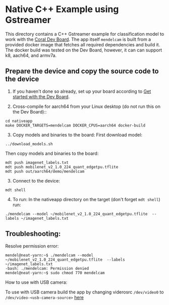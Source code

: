# Native C++ Example using Gstreamer

This directory contains a C++ Gstreamer example for classification model to work with the [Coral Dev Board](https://coral.withgoogle.com/products/dev-board/).
The app itself `mendelcam` is built from a provided docker image that fetches all required dependencies and build it.
The docker build was tested on the Dev Board, however, it can can support k8, aach64, and armv7a.

## Prepare the device and copy the source code to the device

1. If you haven't done so already, set up your board according to [Get started with the Dev Board](https://coral.ai/docs/dev-board/get-started).

2. Cross-compile for aarch64 from your Linux desktop (do not run this on the Dev Board)::
```
cd nativeapp
make DOCKER_TARGETS=mendelcam DOCKER_CPUS=aarch64 docker-build
```

3. Copy models and binaries to the board:
First download model:
```
../download_models.sh
```
Then copy models and binaries to the board:
```
mdt push imagenet_labels.txt
mdt push mobilenet_v2_1.0_224_quant_edgetpu.tflite
mdt push out/aarch64/demo/mendelcam
```

3. Connect to the device:
```
mdt shell
```

4. To run:
In the nativeapp directory on the target (don't forget `mdt shell`) run:
```
./mendelcam --model ~/mobilenet_v2_1.0_224_quant_edgetpu.tflite  --labels ~/imagenet_labels.txt
```

## Troubleshooting:

Resolve permission error:
```
mendel@neat-yarn:~$ ./mendelcam --model ~/mobilenet_v2_1.0_224_quant_edgetpu.tflite  --labels ~/imagenet_labels.txt
-bash: ./mendelcam: Permission denied
mendel@neat-yarn:~$ sudo chmod 770 mendelcam 
```

How to use with USB camera:

To use with USB camera build the app by changing viderosrc `/dev/video0` to  `/dev/video-<usb-camera-source>` [here](src/main.cc#L18)
